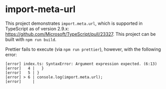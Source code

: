 # import-meta-url

This project demonstrates `import.meta.url`, which is supported in TypeScript as of version 2.9.x: https://github.com/Microsoft/TypeScript/pull/23327. This project can be built with `npm run build`.

Prettier fails to execute (via `npm run prettier`), however, with the following error:
```
[error] index.ts: SyntaxError: Argument expression expected. (6:13)
[error]   4 |   }
[error]   5 | }
[error] > 6 | console.log(import.meta.url);
[error]     |    
```

